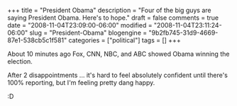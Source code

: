 +++
title = "President Obama"
description = "Four of the big guys are saying President Obama. Here's to hope."
draft = false
comments = true
date = "2008-11-04T23:09:00-06:00"
modified = "2008-11-04T23:11:24-06:00"
slug = "President-Obama"
blogengine = "9b2fb745-31d9-4669-87e1-538cb5c1f581"
categories = ["political"]
tags = []
+++

<p>
About 10 minutes ago Fox, CNN, NBC, and ABC showed Obama winning the election.
</p>
<p>
After 2 disappointments ... it&#39;s hard to feel absolutely confident until there&#39;s 100% reporting, but I&#39;m feeling pretty dang happy.
</p>
<p>
:D
</p>

